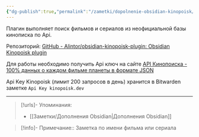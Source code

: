 ```yaml
---
{"dg-publish":true,"permalink":"/zametki/dopolnenie-obsidian-kinopoisk/","created":"2024-07-09 14:25","updated":"2024-09-23T22:32:21+03:00"}
---
```


Плагин выполняет поиск фильмов и сериалов из неофициальной базы кинописка по Api. 

Репозиторий: [GitHub - Alintor/obsidian-kinopoisk-plugin: Obsidian Kinopoisk plugin](https://github.com/Alintor/obsidian-kinopoisk-plugin)

Для работы необходимо получить Api ключ на сайте [API Кинопоиска - 100% данных о каждом фильме планеты в формате JSON](https://kinopoisk.dev/)

Api Key Kinopoisk (лимит 200 запросов в день) хранится в Bitwarden заметке `Api Key kinopoisk.dev`

---
> [!urls]- Упоминания:
> - [[Заметки/Дополнения Obsidian\|Дополнения Obsidian]]

> [!info]-
> Примечание:: Заметка по имени фильма или сериала